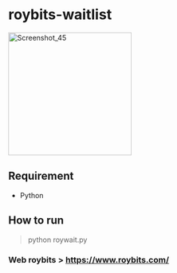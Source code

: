 # roybits-waitlist
<img width="247" alt="Screenshot_45" src="https://github.com/maldiharyojudanto/roybits-waitlist/assets/76139419/067e973b-9dff-4471-9792-1cc15ce69f44">


## Requirement
- Python

## How to run
> python roywait.py


### Web roybits > https://www.roybits.com/
